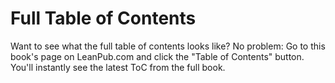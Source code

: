 # Full Table of Contents
Want to see what the full table of contents looks like? No problem: Go to this book's page on LeanPub.com and click the "Table of Contents" button. You'll instantly see the latest ToC from the full book.